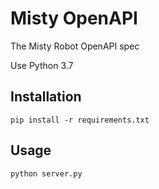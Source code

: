 # Misty OpenAPI
The Misty Robot OpenAPI spec

Use Python 3.7

## Installation

	pip install -r requirements.txt

## Usage

	python server.py



